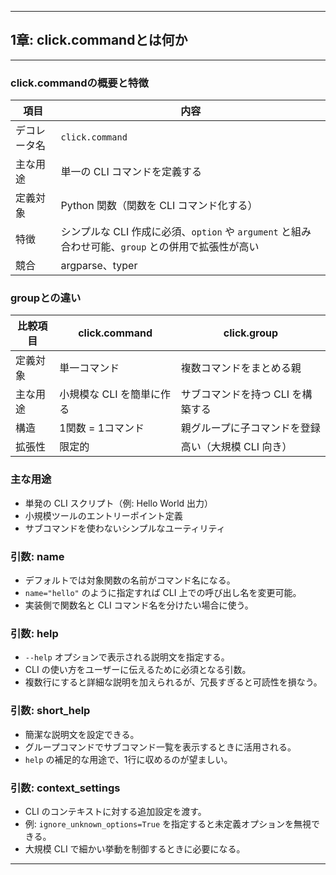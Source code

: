 <hr>

## 1章: click.commandとは何か

<hr>

### click.commandの概要と特徴

| 項目     | 内容                                                                 |
| ------ | ------------------------------------------------------------------ |
| デコレータ名 | `click.command`                                                    |
| 主な用途   | 単一の CLI コマンドを定義する                                                  |
| 定義対象   | Python 関数（関数を CLI コマンド化する）                                         |
| 特徴     | シンプルな CLI 作成に必須、`option` や `argument` と組み合わせ可能、`group` との併用で拡張性が高い |
| 競合     | argparse、typer                                                     |

### groupとの違い

| 比較項目 | click.command   | click.group         |
| ---- | --------------- | ------------------- |
| 定義対象 | 単一コマンド          | 複数コマンドをまとめる親        |
| 主な用途 | 小規模な CLI を簡単に作る | サブコマンドを持つ CLI を構築する |
| 構造   | 1関数 = 1コマンド     | 親グループに子コマンドを登録      |
| 拡張性  | 限定的             | 高い（大規模 CLI 向き）      |

### 主な用途

* 単発の CLI スクリプト（例: Hello World 出力）
* 小規模ツールのエントリーポイント定義
* サブコマンドを使わないシンプルなユーティリティ

### 引数: name

* デフォルトでは対象関数の名前がコマンド名になる。
* `name="hello"` のように指定すれば CLI 上での呼び出し名を変更可能。
* 実装側で関数名と CLI コマンド名を分けたい場合に使う。

### 引数: help

* `--help` オプションで表示される説明文を指定する。
* CLI の使い方をユーザーに伝えるために必須となる引数。
* 複数行にすると詳細な説明を加えられるが、冗長すぎると可読性を損なう。

### 引数: short\_help

* 簡潔な説明文を設定できる。
* グループコマンドでサブコマンド一覧を表示するときに活用される。
* `help` の補足的な用途で、1行に収めるのが望ましい。

### 引数: context\_settings

* CLI のコンテキストに対する追加設定を渡す。
* 例: `ignore_unknown_options=True` を指定すると未定義オプションを無視できる。
* 大規模 CLI で細かい挙動を制御するときに必要になる。

<hr>

